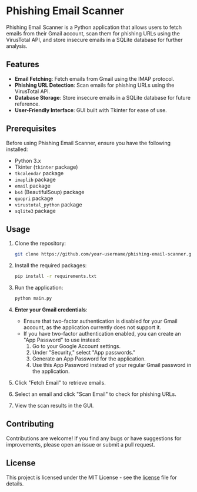 # Phishing Email Scanner

Phishing Email Scanner is a Python application that allows users to fetch emails from their Gmail account, scan them for phishing URLs using the VirusTotal API, and store insecure emails in a SQLite database for further analysis.

## Features

- **Email Fetching**: Fetch emails from Gmail using the IMAP protocol.
- **Phishing URL Detection**: Scan emails for phishing URLs using the VirusTotal API.
- **Database Storage**: Store insecure emails in a SQLite database for future reference.
- **User-Friendly Interface**: GUI built with Tkinter for ease of use.

## Prerequisites

Before using Phishing Email Scanner, ensure you have the following installed:

- Python 3.x
- Tkinter (`tkinter` package)
- `tkcalendar` package
- `imaplib` package
- `email` package
- `bs4` (BeautifulSoup) package
- `quopri` package
- `virustotal_python` package
- `sqlite3` package

## Usage

1. Clone the repository:

    ```bash
    git clone https://github.com/your-username/phishing-email-scanner.git
    ```

2. Install the required packages:

    ```bash
    pip install -r requirements.txt
    ```

3. Run the application:

    ```bash
    python main.py
    ```

4. **Enter your Gmail credentials**:
   - Ensure that two-factor authentication is disabled for your Gmail account, as the application currently does not support it.
   - If you have two-factor authentication enabled, you can create an "App Password" to use instead:
     1. Go to your Google Account settings.
     2. Under "Security," select "App passwords."
     3. Generate an App Password for the application.
     4. Use this App Password instead of your regular Gmail password in the application.

5. Click "Fetch Email" to retrieve emails.
6. Select an email and click "Scan Email" to check for phishing URLs.
7. View the scan results in the GUI.

## Contributing

Contributions are welcome! If you find any bugs or have suggestions for improvements, please open an issue or submit a pull request.

## License

This project is licensed under the MIT License - see the [license](LICENSE) file for details.
